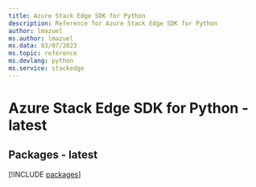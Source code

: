 ```yaml
---
title: Azure Stack Edge SDK for Python
description: Reference for Azure Stack Edge SDK for Python
author: lmazuel
ms.author: lmazuel
ms.data: 03/07/2023
ms.topic: reference
ms.devlang: python
ms.service: stackedge
---
```

# Azure Stack Edge SDK for Python - latest
## Packages - latest
[!INCLUDE [packages](stack-edge-index.md)]